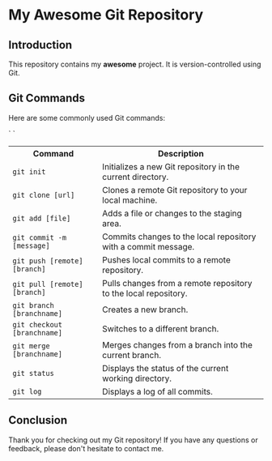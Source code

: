 <!DOCTYPE html>
<html>
<head>
	<title>My Awesome Git Repository</title>
</head>
<body>
<h1>My Awesome Git Repository</h1>
<h2>Introduction</h2>
<p>This repository contains my <strong>awesome</strong> project. It is version-controlled using Git.</p>
<h2>Git Commands</h2>
<p>Here are some commonly used Git commands:</p>
<table>
	<tr>
		<th><B>Command</th>
		<th>Description</th></B>
	</tr>
  `
	<tr>
		<td><code>git init</code></td>
		<td>Initializes a new Git repository in the current directory.</td>
	</tr>
	<tr>
		<td><code>git clone [url]</code></td>
		<td>Clones a remote Git repository to your local machine.</td>
	</tr>
	<tr>
		<td><code>git add [file]</code></td>
		<td>Adds a file or changes to the staging area.</td>
	</tr>
	<tr>
		<td><code>git commit -m [message]</code></td>
		<td>Commits changes to the local repository with a commit message.</td>
	</tr>
	<tr>
		<td><code>git push [remote] [branch]</code></td>
		<td>Pushes local commits to a remote repository.</td>
	</tr>
	<tr>
		<td><code>git pull [remote] [branch]</code></td>
		<td>Pulls changes from a remote repository to the local repository.</td>
	</tr>
	<tr>
		<td><code>git branch [branchname]</code></td>
		<td>Creates a new branch.</td>
	</tr>
	<tr>
		<td><code>git checkout [branchname]</code></td>
		<td>Switches to a different branch.</td>
	</tr>
	<tr>
		<td><code>git merge [branchname]</code></td>
		<td>Merges changes from a branch into the current branch.</td>
	</tr>
	<tr>
		<td><code>git status</code></td>
		<td>Displays the status of the current working directory.</td>
	</tr>
	<tr>
		<td><code>git log</code></td>
		<td>Displays a log of all commits.</td>
	</tr>`
</table>
<h2>Conclusion</h2>
<p>Thank you for checking out my Git repository! If you have any questions or feedback, please don't hesitate to contact me.</p>
</body>
</html>
